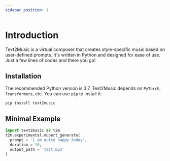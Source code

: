 ```yaml
---
sidebar_position: 1
---
```


# Introduction

Text2Music is a virtual composer that creates style-specific music based on user-defined prompts. It's written in Python and designed for ease of use. Just a few lines of codes and there you go!

## Installation

The recommended Python version is 3.7. Text2Music depends on `PyTorch`, `Transformers`, etc. You can use `pip` to install it:

```
pip install text2music
```

## Minimal Example

```python
import text2music as t2m
t2m.experimental.mubert_generate(
  prompt = 'I am quite happy today',
  duration = 10,
  output_path = 'test.mp3'
)
```
